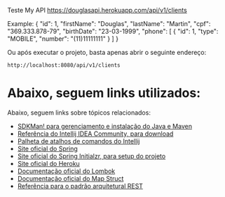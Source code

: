 
Teste My API
https://douglasapi.herokuapp.com/api/v1/clients


Example:
{
        "id": 1,
        "firstName": "Douglas",
        "lastName": "Martin",
        "cpf": "369.333.878-79",
        "birthDate": "23-03-1999",
        "phone": [
            {
                "id": 1,
                "type": "MOBILE",
                "number": "(11)11111111"
            }
        ]
}


Ou após executar o projeto, basta apenas abrir o seguinte endereço:

```
http://localhost:8080/api/v1/clients
```
Abaixo, seguem links utilizados:
=======
Abaixo, seguem links sobre tópicos relacionados:
* [SDKMan! para gerenciamento e instalação do Java e Maven](https://sdkman.io/)
* [Referência do Intellij IDEA Community, para download](https://www.jetbrains.com/idea/download)
* [Palheta de atalhos de comandos do Intellij](https://resources.jetbrains.com/storage/products/intellij-idea/docs/IntelliJIDEA_ReferenceCard.pdf)
* [Site oficial do Spring](https://spring.io/)
* [Site oficial do Spring Initialzr, para setup do projeto](https://start.spring.io/)
* [Site oficial do Heroku](https://www.heroku.com/)
* [Documentação oficial do Lombok](https://projectlombok.org/)
* [Documentação oficial do Map Struct](https://mapstruct.org/)
* [Referência para o padrão arquitetural REST](https://restfulapi.net/)
